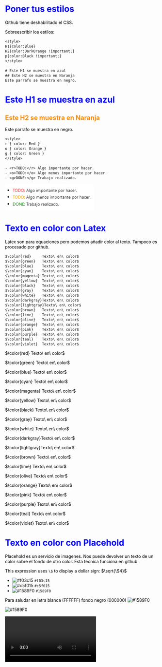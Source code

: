 # Poner tus estilos

Github tiene deshabilitado el CSS.

Sobreescribir los estilos:
```
<style>
H1{color:Blue}
H2{color:DarkOrange !important;}
p{color:Black !important;}
</style>

# Este H1 se muestra en azul
## Este H2 se muestra en Naranja
Este parrafo se muestra en negro.
```


<style>
H1{color:Blue}
H2{color:DarkOrange !important;}
p{color:Black !important;}
</style>

# Este H1 se muestra en azul
## Este H2 se muestra en Naranja
Este parrafo se muestra en negro.


```
<style>
r { color: Red }
o { color: Orange }
g { color: Green }
</style>

- <r>TODO:</r> Algo importante por hacer.
- <o>TODO:</o> Algo menos importante por hacer.
- <g>DONE:</g> Trabajo realizado. 
```

 ![Imagen de las tareas con colores](resources/estilos_tareas.png)


# Texto en color con Latex

Latex son para equaciones pero podemos añadir color al texto. 
Tampoco es procesado por github.

```
$\color{red}     Texto\ en\ color$
$\color{green}   Texto\ en\ color$
$\color{blue}    Texto\ en\ color$
$\color{cyan}    Texto\ en\ color$
$\color{magenta} Texto\ en\ color$
$\color{yellow}  Texto\ en\ color$
$\color{black}   Texto\ en\ color$
$\color{gray}    Texto\ en\ color$
$\color{white}   Texto\ en\ color$
$\color{darkgray}Texto\ en\ color$
$\color{lightgray}Texto\ en\ color$
$\color{brown}   Texto\ en\ color$
$\color{lime}    Texto\ en\ color$
$\color{olive}   Texto\ en\ color$
$\color{orange}  Texto\ en\ color$
$\color{pink}    Texto\ en\ color$
$\color{purple}  Texto\ en\ color$
$\color{teal}    Texto\ en\ color$
$\color{violet}  Texto\ en\ color$
```    

$\color{red}     Texto\ en\ color$

$\color{green}   Texto\ en\ color$

$\color{blue}    Texto\ en\ color$

$\color{cyan}    Texto\ en\ color$

$\color{magenta} Texto\ en\ color$

$\color{yellow}  Texto\ en\ color$

$\color{black}   Texto\ en\ color$

$\color{gray}    Texto\ en\ color$

$\color{white}   Texto\ en\ color$

$\color{darkgray}Texto\ en\ color$

$\color{lightgray}Texto\ en\ color$

$\color{brown}   Texto\ en\ color$

$\color{lime}    Texto\ en\ color$

$\color{olive}   Texto\ en\ color$

$\color{orange}  Texto\ en\ color$

$\color{pink}    Texto\ en\ color$

$\color{purple}  Texto\ en\ color$

$\color{teal}    Texto\ en\ color$

$\color{violet}  Texto\ en\ color$


# Texto en color con Placehold

Placehold es un servicio de imagenes. Nos puede devolver un texto de un color sobre el fondo de otro color.
Esta tecnica funciona en github. 

This expression uses `\$` to display a dollar sign: $\sqrt{\$4}$


- ![#f03c15](https://placehold.co/15x15/f03c15/f03c15.png) `#f03c15`
- ![#c5f015](https://placehold.co/15x15/c5f015/c5f015.png) `#c5f015`
- ![#1589F0](https://placehold.co/25x25/1589F0/1589F0.png) `#1589F0`



Para saludar en letra blanca (FFFFFF) fondo negro (000000) ![#1589F0](https://placehold.co/80x20/000000/FFFFFF.png?text=Hello+World)

![#1589F0](https://placehold.co/80?text=Hello+World&font=roboto)

![#1589F0](https://placehold.co/1920x1080.mp4)

